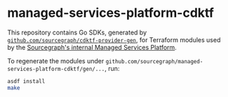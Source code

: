 # managed-services-platform-cdktf

This repository contains Go SDKs, generated by [`github.com/sourcegraph/cdktf-provider-gen`](https://github.com/sourcegraph/cdktf-provider-gen), for Terraform modules used by the [Sourcegraph's internal Managed Services Platform](https://docs.google.com/document/d/1QINfjijEdiKvHVUjVvEaKeteXpEzob5VBgwL_Q0B870/edit).

To regenerate the modules under `github.com/sourcegraph/managed-services-platform-cdktf/gen/...`, run:

```sh
asdf install
make
```
